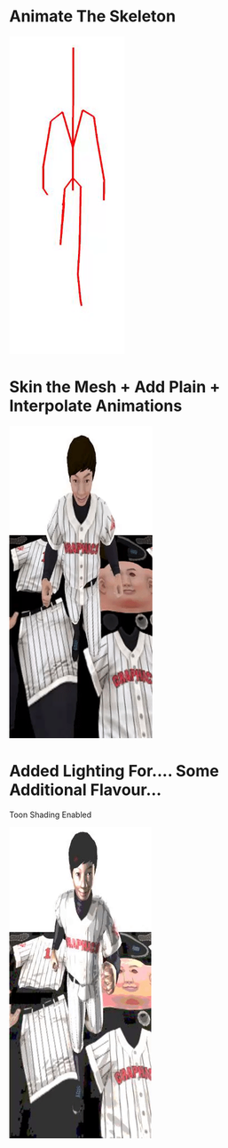 # Animate The Skeleton
![Skeleton](a4aef6422e4d4c35d724ffb2895d67b7.gif)

# Skin the Mesh + Add Plain + Interpolate Animations
![Player](8edc22649f9138500155cab257185687.gif)

# Added Lighting For.... Some Additional Flavour...
Toon Shading Enabled

![Flavour](5db99721e2d8d093f74d488b5a892ab0.gif)
